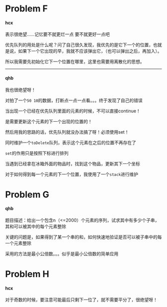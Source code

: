 # Problem F

#### hcx

表示很绝望……记忆要不就更烂一点 要不就更好一点吧

优先队列的用处是什么呢？问了自己很久发现，我优先的是它下一个的位置，也就是说，如果下一个它出现的早，我就不应该弹出它，（也可以弹出之后，再加入）。

所以我需要先初始化它下一个位置在哪里，这里也需要用离散化的思想。

---

#### qhb

我也很绝望呀！

对拍了一个`50 10`的数据，打断点一点一点看。。。终于发现了自己的错误

当出现一个已经在优先队列里面的元素的时候，不可以直接continue！

是需要更新这个元素的下一个出现的位置的！

然后用我的思路的话，优先队列就没办法搞了呀！必须使用set！

同时维护一个`toDelete`队列，表示这个元素在之后的位置不再存在了

`set`的作用只是按照下标进行排列

当遇到已经拿在冰箱外面的物品时，找到这个物品，更新其下一个坐标

对于如何得到每一个元素的下一个位置，我使用了一个`stack`进行维护

# Problem G

#### qhb

题目描述：给出一个包含n（<=2000）个元素的序列，试求其中有多少个子串，其和可以被其中的每个元素整除

关键的问题是，如果得到了某一个串的和，如何快速地验证是否可以被子串中的每一个元素整除

采用的方法是最小公倍数。。。似乎是最小公倍数的简单应用

# Problem H

#### hcx

对于奇数的时候，要注意可能最后只剩下一位了，就不需要平分了，很绝望呀！

